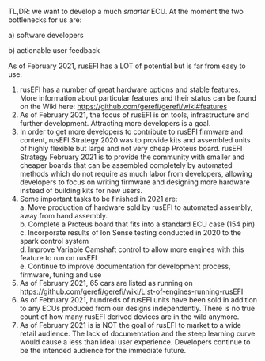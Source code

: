 TL,DR: we want to develop a much _smarter_ ECU. At the moment the two bottlenecks for us are:

a) software developers

b) actionable user feedback

As of February 2021, rusEFI has a LOT of potential but is far from easy to use.
1) rusEFI has a number of great hardware options and stable features. More information about particular features and their status can be found on the Wiki here:
https://github.com/gerefi/gerefi/wiki#features
2) As of February 2021, the focus of rusEFI is on tools, infrastructure and further development.  Attracting more developers is a goal.
3) In order to get more developers to contribute to rusEFI firmware and content, rusEFI Strategy 2020  was to provide kits and assembled units of highly flexible but large and not very cheap Proteus board.  rusEFI Strategy February 2021 is to provide the community with smaller and cheaper boards that can be assembled completely by automated methods which do not require as much labor from developers, allowing developers to focus on writing firmware and designing more hardware instead of building kits for new users.
5)   Some important tasks to be finished in 2021 are:<br>
     a. Move production of hardware sold by rusEFI to automated assembly, away from hand assembly.<br>
     b. Complete a Proteus board that fits into a standard ECU case (154 pin)<br>
     c. Incorporate results of Ion Sense testing conducted in 2020 to the spark control system<br>
     d. Improve Variable Camshaft control to allow more engines with this feature to run on rusEFI<br>
     e. Continue to improve documentation for development process, firmware, tuning and use<br>
4)  As of February 2021, 65 cars are listed as running on  https://github.com/gerefi/gerefi/wiki/List-of-engines-running-rusEFI
5)  As of February 2021, hundreds of rusEFI units have been sold in addition to any ECUs produced from our designs independently.   There is no true count of how many rusEFI derived devices are in the wild anymore.
6) As of February 2021  is is NOT the goal of rusEFI to market to a wide retail audience. The lack of documentation and the steep learning curve would cause a less than ideal user experience.  Developers continue to be the intended audience for the immediate future.
